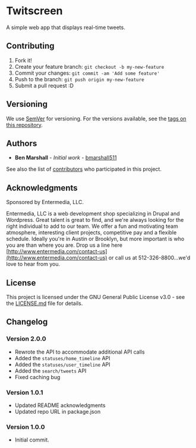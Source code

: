 # Twitscreen

A simple web app that displays real-time tweets.

## Contributing

1. Fork it!
2. Create your feature branch: `git checkout -b my-new-feature`
3. Commit your changes: `git commit -am 'Add some feature'`
4. Push to the branch: `git push origin my-new-feature`
5. Submit a pull request :D

## Versioning

We use [SemVer](http://semver.org/) for versioning. For the versions available, see the [tags on this repository](https://github.com/your/project/tags).

## Authors

* **Ben Marshall** - *Initial work* - [bmarshall511](https://github.com/bmarshall511)

See also the list of [contributors](https://github.com/bmarshall511/twitscreen/contributors) who participated in this project.

## Acknowledgments

Sponsored by Entermedia, LLC.

Entermedia, LLC is a web development shop specializing in Drupal and Wordpress.  Great talent is great to find, and we're always looking for the right individual to add to our team. We offer a fun and motivating team atmosphere, interesting client projects, competitive pay and a flexible schedule. Ideally you're in Austin or Brooklyn, but more important is who you are than where you are. Drop us a line here [http://www.entermedia.com/contact-us](http://www.entermedia.com/contact-us) or call us at 512-326-8800...we'd love to hear from you.

## License

This project is licensed under the GNU General Public License v3.0 - see the [LICENSE.md](LICENSE.md) file for details.

## Changelog

### Version 2.0.0

* Rewrote the API to accommodate additional API calls
* Added the `statuses/home_timeline` API
* Added the `statuses/user_timeline` API
* Added the `search/tweets` API
* Fixed caching bug

### Version 1.0.1

* Updated README acknowledgments
* Updated repo URL in package.json

### Version 1.0.0

* Initial commit.